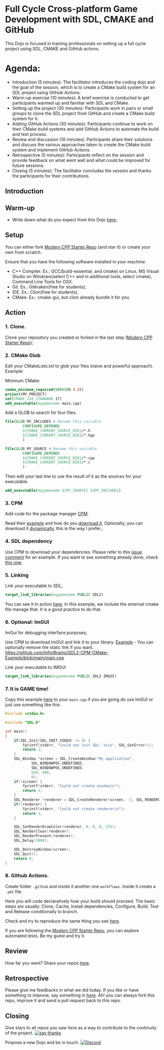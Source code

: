 # Full Cycle Cross-platform Game Development with SDL, CMAKE and GitHub 

This Dojo is focused in training professionals on setting up a full cycle project using SDL, CMAKE and GitHub actions.

# Agenda:
- Introduction (5 minutes): The facilitator introduces the coding dojo and the goal of the session, which is to create a CMake build system for an SDL project using GitHub Actions.
- Warm-up exercise (10 minutes): A brief exercise is conducted to get participants warmed up and familiar with SDL and CMake.
- Setting up the project (30 minutes): Participants work in pairs or small groups to clone the SDL project from GitHub and create a CMake build system for it.
- Adding GitHub Actions (30 minutes): Participants continue to work on their CMake build systems and add GitHub Actions to automate the build and test process.
- Review and discussion (10 minutes): Participants share their solutions and discuss the various approaches taken to create the CMake build system and implement GitHub Actions.
- Retrospective (5 minutes): Participants reflect on the session and provide feedback on what went well and what could be improved for future sessions.
- Closing (5 minutes): The facilitator concludes the session and thanks the participants for their contributions.

## Introduction

## Warm-up
- Write down what do you expect from this Dojo [here](https://github.com/InfiniBrains/Introduction-to-Game-Programming-With-CPP/issues/2);

## Setup
You can either fork [Modern CPP Starter Repo](https://github.com/InfiniBrains/ModernCppStarter) (and star it) or create your own from scratch.

Ensure that you have the following software installed in your machine:

- C++ Compiler. Ex.: GCC(build-essential, and cmake) on Linux, MS Visual Studio on Windows(select C++ and in additional tools, select cmake), Command Line Tools for OSX.
- Git. Ex.: Gitkraken(free for students);
- IDE. Ex.: Clion(free for students);
- CMake. Ex.: cmake-gui, but clion already bundle it for you.

## Action
### 1. Clone.

Clone your repository you created or forked in the last step ([Modern CPP Starter Repo](https://github.com/InfiniBrains/ModernCppStarter));

### 2. CMake Glob

Edit your CMakeLists.txt to glob your files (naive and powerful approach). Example:

Minimum CMake:
```cmake
cmake_minimum_required(VERSION 3.25)
project(MY_PROJECT)
set(CMAKE_CXX_STANDARD 17)
add_executable(mygamename main.cpp)
```
Add a GLOB to search for four files. 
```cmake
file(GLOB MY_INCLUDES # Rename this variable
        CONFIGURE_DEPENDS
        ${CMAKE_CURRENT_SOURCE_DIR}/*.h
        ${CMAKE_CURRENT_SOURCE_DIR}/*.hpp
        )

file(GLOB MY_SOURCE # Rename this variable
        CONFIGURE_DEPENDS
        ${CMAKE_CURRENT_SOURCE_DIR}/*.cpp
        ${CMAKE_CURRENT_SOURCE_DIR}/*.c
        )
```
Then edit your last line to use the result of it as the sources for your executable.
```cmake
add_executable(mygamename ${MY_SOURCE} ${MY_INCLUDE})
```

### 3. CPM

Add code for the package manager [CPM](https://github.com/cpm-cmake/CPM.cmake). 

Read their [example](https://github.com/cpm-cmake/CPM.cmake#full-cmakelists-example) and how do you [download it](https://github.com/cpm-cmake/CPM.cmake#adding-cpm). Optionally, you can download it [dynamically](https://github.com/cpm-cmake/CPM.cmake/wiki/Downloading-CPM.cmake-in-CMake), this is the way I prefer.;

### 4. SDL dependency

Use CPM to download your dependencies. Please refer to this [issue comment](https://github.com/cpm-cmake/CPM.cmake/issues/373#issuecomment-1191401527) for an example. If you want to see something already done, check [this one](https://github.com/InfiniBrains/mobagen/blob/master/external/sdl.cmake);

### 5. Linking

Link your executable to SDL;
```cmake
target_link_libraries(mygamename PUBLIC SDL2)
```
You can see it in action [here](https://github.com/InfiniBrains/SDL2-CPM-CMake-Example/blob/main/CMakeLists.txt).
In this example, we include the external cmake file manage that. It is a good practice to do that. 

### 6. Optional: ImGUI

ImGui for debugging interface purposes;

Use CPM to download ImGUI and link it to your library. [Example](https://github.com/InfiniBrains/mobagen/blob/master/external/imgui.cmake) - You can optionally remove the static link if you want.
  https://github.com/InfiniBrains/SDL2-CPM-CMake-Example/blob/main/main.cpp

Link your executable to IMGUI
```cmake
target_link_libraries(mygamename PUBLIC SDL2 IMGUI)
```

### 7. It is GAME time! 

Copy this example [here](https://github.com/ocornut/imgui/blob/master/examples/example_sdl2_sdlrenderer/main.cpp) to your `main.cpp` if you are going do use ImGUI or just use something like this:

```c++
#include <stdio.h>

#include "SDL.h"

int main()
{
    if(SDL_Init(SDL_INIT_VIDEO) != 0) {
        fprintf(stderr, "Could not init SDL: %s\n", SDL_GetError());
        return 1;
    }
    SDL_Window *screen = SDL_CreateWindow("My application",
            SDL_WINDOWPOS_UNDEFINED,
            SDL_WINDOWPOS_UNDEFINED,
            640, 480,
            0);
    if(!screen) {
        fprintf(stderr, "Could not create window\n");
        return 1;
    }
    SDL_Renderer *renderer = SDL_CreateRenderer(screen, -1, SDL_RENDERER_SOFTWARE);
    if(!renderer) {
        fprintf(stderr, "Could not create renderer\n");
        return 1;
    }

    SDL_SetRenderDrawColor(renderer, 0, 0, 0, 255);
    SDL_RenderClear(renderer);
    SDL_RenderPresent(renderer);
    SDL_Delay(3000);

    SDL_DestroyWindow(screen);
    SDL_Quit();
    return 0;
}
```

### 8. Github Actions. 

Create folder `.github` and inside it another one `workflows`. Inside it create a `.yml` file.

Here you will code declaratively how your build should proceed. The basic steps are usually: Clone, Cache, Install dependencies, Configure, Build, Test and Release conditionally to branch.

Check and try to reproduce the same thing you see [here](https://github.com/InfiniBrains/mobagen/tree/master/.github/workflows). 

If you are following the [Modern CPP Starter Repo](https://github.com/InfiniBrains/ModernCppStarter), you can explore automated tests. Be my guest and try it.

## Review
How far you went? Share your repos [here](https://github.com/InfiniBrains/Introduction-to-Game-Programming-With-CPP/issues/2).

## Retrospective

Please give me feedbacks in what we did today. If you like or have something to improve, say something in [here](https://github.com/InfiniBrains/Introduction-to-Game-Programming-With-CPP/issues/2). Ah! you can always fork this repo, improve it and send a pull request back to this repo.

## Closing

Give stars to all repos you saw here as a way to contribute to the continuity of the project. [![say thanks](https://img.shields.io/badge/Say%20Thanks-👍-1EAEDB.svg)](https://github.com/InfiniBrains/Introduction-to-Game-Programming-With-CPP/stargazers)

Propose a new Dojo and be in touch. [![Discord](https://img.shields.io/discord/956922983727915078)](https://discord.gg/9CdJeQ2XKB)